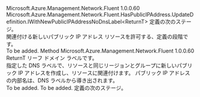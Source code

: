 <Type Name="IWithNewPublicIPAddress&lt;ReturnT&gt;" FullName="Microsoft.Azure.Management.Network.Fluent.HasPublicIPAddress.UpdateDefinition.IWithNewPublicIPAddress&lt;ReturnT&gt;">
  <TypeSignature Language="C#" Value="public interface IWithNewPublicIPAddress&lt;ReturnT&gt; : Microsoft.Azure.Management.Network.Fluent.HasPublicIPAddress.UpdateDefinition.IWithNewPublicIPAddressNoDnsLabel&lt;ReturnT&gt;" />
  <TypeSignature Language="ILAsm" Value=".class public interface auto ansi abstract IWithNewPublicIPAddress`1&lt;ReturnT&gt; implements class Microsoft.Azure.Management.Network.Fluent.HasPublicIPAddress.UpdateDefinition.IWithNewPublicIPAddressNoDnsLabel`1&lt;!ReturnT&gt;" />
  <TypeSignature Language="DocId" Value="T:Microsoft.Azure.Management.Network.Fluent.HasPublicIPAddress.UpdateDefinition.IWithNewPublicIPAddress`1" />
  <TypeSignature Language="VB.NET" Value="Public Interface IWithNewPublicIPAddress(Of ReturnT)&#xA;Implements IWithNewPublicIPAddressNoDnsLabel(Of ReturnT)" />
  <TypeSignature Language="F#" Value="type IWithNewPublicIPAddress&lt;'ReturnT&gt; = interface&#xA;    interface IWithNewPublicIPAddressNoDnsLabel&lt;'ReturnT&gt;" />
  <AssemblyInfo>
    <AssemblyName>Microsoft.Azure.Management.Network.Fluent</AssemblyName>
    <AssemblyVersion>1.0.0.60</AssemblyVersion>
  </AssemblyInfo>
  <TypeParameters>
    <TypeParameter Name="ReturnT" />
  </TypeParameters>
  <Interfaces>
    <Interface>
      <InterfaceName>Microsoft.Azure.Management.Network.Fluent.HasPublicIPAddress.UpdateDefinition.IWithNewPublicIPAddressNoDnsLabel&lt;ReturnT&gt;</InterfaceName>
    </Interface>
  </Interfaces>
  <Docs>
    <typeparam name="ReturnT">定義の次のステージ。</typeparam>
    <summary>
            関連付ける新しいパブリック IP アドレス リソースを許可する、定義の段階です。
            </summary>
    <remarks>To be added.</remarks>
  </Docs>
  <Members>
    <Member MemberName="WithNewPublicIPAddress">
      <MemberSignature Language="C#" Value="public ReturnT WithNewPublicIPAddress (string leafDnsLabel);" />
      <MemberSignature Language="ILAsm" Value=".method public hidebysig newslot virtual instance !ReturnT WithNewPublicIPAddress(string leafDnsLabel) cil managed" />
      <MemberSignature Language="DocId" Value="M:Microsoft.Azure.Management.Network.Fluent.HasPublicIPAddress.UpdateDefinition.IWithNewPublicIPAddress`1.WithNewPublicIPAddress(System.String)" />
      <MemberSignature Language="VB.NET" Value="Public Function WithNewPublicIPAddress (leafDnsLabel As String) As ReturnT" />
      <MemberSignature Language="F#" Value="abstract member WithNewPublicIPAddress : string -&gt; 'ReturnT" Usage="iWithNewPublicIPAddress.WithNewPublicIPAddress leafDnsLabel" />
      <MemberType>Method</MemberType>
      <AssemblyInfo>
        <AssemblyName>Microsoft.Azure.Management.Network.Fluent</AssemblyName>
        <AssemblyVersion>1.0.0.60</AssemblyVersion>
      </AssemblyInfo>
      <ReturnValue>
        <ReturnType>ReturnT</ReturnType>
      </ReturnValue>
      <Parameters>
        <Parameter Name="leafDnsLabel" Type="System.String" />
      </Parameters>
      <Docs>
        <param name="leafDnsLabel">リーフ ドメイン ラベルです。</param>
        <summary>
            指定した DNS ラベルで、リソースと同じリージョンとグループに新しいパブリック IP アドレスを作成し、リソースに関連付けます。
            パブリック IP アドレスの内部名は、DNS ラベルから導き出されます。
            </summary>
        <returns>To be added.</returns>
        <remarks>To be added.</remarks>
        <return>定義の次のステージ。</return>
      </Docs>
    </Member>
  </Members>
</Type>